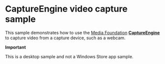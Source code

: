 CaptureEngine video capture sample
==================================

This sample demonstrates how to use the [Media Foundation](http://msdn.microsoft.com/en-us/library/windows/desktop/ms694197) [**CaptureEngine**](http://msdn.microsoft.com/en-us/library/windows/desktop/hh162749) to capture video from a capture device, such as a webcam.

**Important**  

This is a desktop sample and not a Windows Store app sample. 



